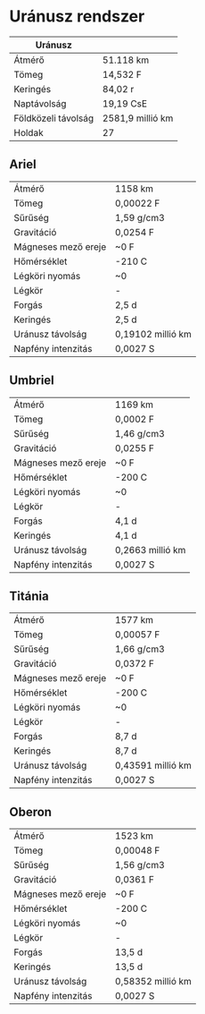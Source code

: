 # Uránusz rendszer
| Uránusz |  |
| --- | --- |
| Átmérő | 51.118 km |
| Tömeg | 14,532 F |
| Keringés| 84,02 r |
| Naptávolság | 19,19 CsE |
| Földközeli távolság | 2581,9 millió km |
| Holdak | 27 |

## Ariel
|  |  |
| --- | --- |
| Átmérő | 1158 km |
| Tömeg | 0,00022 F |
| Sűrűség | 1,59 g/cm3
| Gravitáció | 0,0254 F |
| Mágneses mező ereje | ~0 F |
| Hőmérséklet | -210 C |
| Légköri nyomás | ~0 |
| Légkör | - |
| Forgás | 2,5 d |
| Keringés| 2,5 d |
| Uránusz távolság | 0,19102 millió km |
| Napfény intenzitás | 0,0027 S |

## Umbriel
|  |  |
| --- | --- |
| Átmérő | 1169 km |
| Tömeg | 0,0002 F |
| Sűrűség | 1,46 g/cm3
| Gravitáció | 0,0255 F |
| Mágneses mező ereje | ~0 F |
| Hőmérséklet | -200 C |
| Légköri nyomás | ~0 |
| Légkör | - |
| Forgás | 4,1 d |
| Keringés| 4,1 d |
| Uránusz távolság | 0,2663 millió km |
| Napfény intenzitás | 0,0027 S |

## Titánia
|  |  |
| --- | --- |
| Átmérő | 1577 km |
| Tömeg | 0,00057 F |
| Sűrűség | 1,66 g/cm3
| Gravitáció | 0,0372 F |
| Mágneses mező ereje | ~0 F |
| Hőmérséklet | -200 C |
| Légköri nyomás | ~0 |
| Légkör | - |
| Forgás | 8,7 d |
| Keringés| 8,7 d |
| Uránusz távolság | 0,43591 millió km |
| Napfény intenzitás | 0,0027 S |

## Oberon
|  |  |
| --- | --- |
| Átmérő | 1523 km |
| Tömeg | 0,00048 F |
| Sűrűség | 1,56 g/cm3
| Gravitáció | 0,0361 F |
| Mágneses mező ereje | ~0 F |
| Hőmérséklet | -200 C |
| Légköri nyomás | ~0 |
| Légkör | - |
| Forgás | 13,5 d |
| Keringés| 13,5 d |
| Uránusz távolság | 0,58352 millió km |
| Napfény intenzitás | 0,0027 S |
